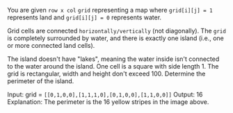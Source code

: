 You are given `row x col` `grid` representing a map where `grid[i][j] = 1` represents land and `grid[i][j] = 0` represents water.

Grid cells are connected `horizontally/vertically` (not diagonally). The `grid` is completely surrounded by water, and there is exactly one island (i.e., one or more connected land cells).

The island doesn't have "lakes", meaning the water inside isn't connected to the water around the island. One cell is a square with side length 1. The grid is rectangular, width and height don't exceed 100. Determine the perimeter of the island.

Input: grid = `[[0,1,0,0],[1,1,1,0],[0,1,0,0],[1,1,0,0]]`
Output: 16
Explanation: The perimeter is the 16 yellow stripes in the image above.